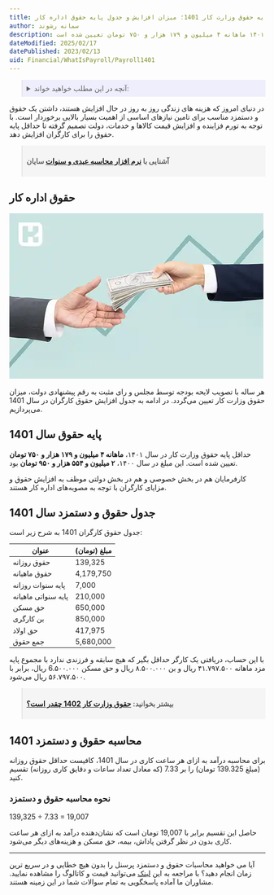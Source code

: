 ```yaml
---
title: پایه حقوق وزارت کار 1401؛ میزان افزایش و جدول پایه حقوق اداره کار
author: سمانه رشوند
description: حداقل پایه حقوق وزارت کار در سال ۱۴۰۱ ماهانه ۴ میلیون و ۱۷۹ هزار و ۷۵۰ تومان تعیین شده است. 
dateModified: 2025/02/17
datePublished: 2023/02/13
uid: Financial/WhatIsPayroll/Payroll1401
---
```

<blockquote style="background-color:#eeeefc; padding:0.5rem">
<details>
  <summary>آنچه در این مطلب خواهید خواند:</summary>
  <ul>
    <li>حقوق اداره کار</li>
    <li>پایه حقوق سال 1401</li>
    <li>جدول حقوق و دستمزد سال 1401</li>
    <li>محاسبه حقوق و دستمزد 1401</li>
    <li>نحوه محاسبه حقوق و دستمزد</li>
  </ul>
</details>

</blockquote>


در دنیای امروز که هزینه های زندگی روز به روز در حال افزایش هستند، داشتن یک حقوق و دستمزد مناسب برای تامین نیازهای اساسی از اهمیت بسیار بالایی برخوردار است. با توجه به تورم فزاینده و افزایش قیمت کالاها و خدمات، دولت تصمیم گرفته تا حداقل پایه حقوق را برای کارگران افزایش دهد.

<blockquote style="background-color:#f5f5f5; padding:0.5rem">
<p><strong>آشنایی با <a href="https://www.hooshkar.com/Software/Sayan/Module/Payroll" target="_blank">نرم افزار محاسبه عیدی و سنوات</a> سایان</strong></p></blockquote>

## حقوق اداره کار

![حقوق وزارت کار 1401](./Images/Salary1401.webp)

هر ساله با تصویب لایحه بودجه توسط مجلس و رای مثبت به رقم پیشنهادی دولت، میزان حقوق وزارت کار تعیین می‌گردد. در ادامه به جدول افزایش حقوق کارگران در سال 1401 می‌پردازیم.

## پایه حقوق سال 1401
حداقل پایه حقوق وزارت کار در سال ۱۴۰۱، **ماهانه ۴ میلیون و ۱۷۹ هزار و ۷۵۰ تومان** تعیین شده است. این مبلغ در سال ۱۴۰۰، **۲ میلیون و ۵۵۴ هزار و ۹۵۰ تومان** بود. 

کارفرمایان هم در بخش خصوصی و هم در بخش دولتی موظف به افزایش حقوق و مزایای کارگران با توجه به مصوبه‌های اداره کار هستند.

## جدول حقوق و دستمزد سال 1401
جدول حقوق کارگران 1401 به شرح زیر است:

عنوان | مبلغ (تومان)
------------ | -------------
حقوق روزانه | 139,325 
حقوق ماهیانه | 4,179,750 
پایه سنوات روزانه | 7,000 
پایه سنواتی ماهیانه | 210,000 
حق مسکن | 650,000 
بن کارگری | 850,000 
حق اولاد | 417,975 
جمع حقوق | 5,680,000

با این حساب، دریافتی یک کارگر حداقل بگیر که هیچ سابقه و فرزندی ندارد با مجموع پایه مزد ماهانه‌ ۴۱.۷۹۷.۵۰۰ ریال و بن ۸.۵۰۰.۰۰۰ ریال و حق مسکن 6.۵۰۰.۰۰۰ ریال، برابر با ۵۶.۷۹۷.۵۰۰ ریال می‌شود.

<blockquote style="background-color:#f5f5f5; padding:0.5rem">
<p><strong>بیشتر بخوانید: <a href="https://www.hooshkar.com/Wiki/Payroll/Payroll1402" target="_blank">حقوق وزارت کار 1402 چقدر است؟
</a></p></strong></blockquote>

## محاسبه حقوق و دستمزد 1401
 برای محاسبه درآمد به ازای هر ساعت کاری در سال 1401، کافیست حداقل حقوق روزانه (مبلغ 139.325 تومان) را بر 7.33 (که معادل تعداد ساعات و دقایق کاری روزانه) تقسیم کنید.

### نحوه محاسبه حقوق و دستمزد

139,325 ÷ 7.33 = 19,007

حاصل این تقسیم برابر با 19,007 تومان است که نشان‌دهنده درآمد به ازای هر ساعت کاری بدون در نظر گرفتن پاداش، بیمه، حق مسکن و هزینه‌های دیگر می‌شود.

-----
آیا می خواهید محاسبات حقوق و دستمزد پرسنل را بدون هیچ خطایی و در سریع ترین زمان انجام دهید؟
 با مراجعه به این <a href="https://www.hooshkar.com/Software/Sayan/Module/Payroll"  target="_blank">لینک</a> می‌توانید قیمت و کاتالوگ را مشاهده نمایید.
مشاوران ما آماده پاسخگویی به تمام سوالات شما در این زمینه هستند.